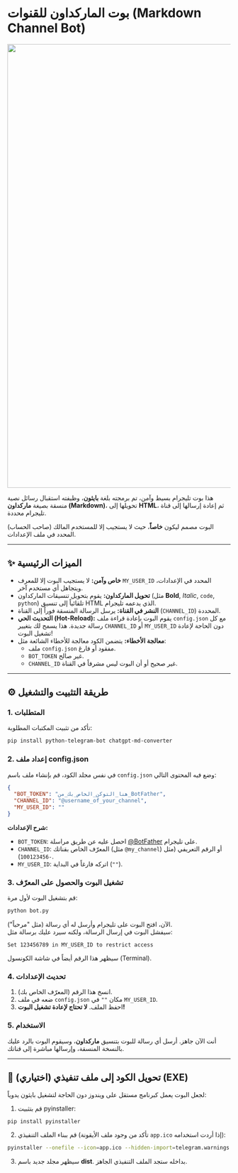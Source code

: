 # بوت الماركداون للقنوات (Markdown Channel Bot)

<a href="#" target="_blank" rel="noreferrer">
  <img align="center" width="1000" src="https://github.com/crrrowz/crrrowz/blob/main/images/gifs/snake.svg" />
</a>

هذا بوت تليجرام بسيط وآمن، تم برمجته بلغة **بايثون**، وظيفته استقبال رسائل نصية منسقة بصيغة **ماركداون (Markdown)**، تحويلها إلى **HTML**، ثم إعادة إرسالها إلى قناة تليجرام محددة.

البوت مصمم ليكون **خاصاً**، حيث لا يستجيب إلا للمستخدم المالك (صاحب الحساب) المحدد في ملف الإعدادات.

---

## ✨ الميزات الرئيسية

- **خاص وآمن:** لا يستجيب البوت إلا للمعرف `MY_USER_ID` المحدد في الإعدادات، ويتجاهل أي مستخدم آخر.  
- **تحويل الماركداون:** يقوم بتحويل تنسيقات الماركداون (مثل **Bold**, *Italic*, `code`, ```python```) تلقائياً إلى تنسيق HTML الذي يدعمه تليجرام.  
- **النشر في القناة:** يرسل الرسالة المنسقة فوراً إلى القناة (`CHANNEL_ID`) المحددة.  
- **التحديث الحي (Hot-Reload):** يقوم البوت بإعادة قراءة ملف `config.json` مع كل رسالة جديدة. هذا يسمح لك بتغيير `CHANNEL_ID` أو `MY_USER_ID` دون الحاجة لإعادة تشغيل البوت!  
- **معالجة الأخطاء:** يتضمن الكود معالجة للأخطاء الشائعة مثل:
  - ملف `config.json` مفقود أو فارغ.  
  - `BOT_TOKEN` غير صالح.  
  - `CHANNEL_ID` غير صحيح أو أن البوت ليس مشرفاً في القناة.  

---

## ⚙️ طريقة التثبيت والتشغيل

### 1. المتطلبات

تأكد من تثبيت المكتبات المطلوبة:

```bash
pip install python-telegram-bot chatgpt-md-converter
```

### 2. إعداد ملف config.json

في نفس مجلد الكود، قم بإنشاء ملف باسم `config.json` وضع فيه المحتوى التالي:

```json
{
  "BOT_TOKEN": "هنا_التوكن_الخاص_بك_من_BotFather",
  "CHANNEL_ID": "@username_of_your_channel",
  "MY_USER_ID": ""
}
```

**شرح الإعدادات:**  
- `BOT_TOKEN`: احصل عليه عن طريق مراسلة [@BotFather](https://t.me/BotFather) على تليجرام.  
- `CHANNEL_ID`: المعرّف الخاص بقناتك (مثل `@my_channel`) أو الرقم التعريفي (مثل `-100123456`).  
- `MY_USER_ID`: اتركه فارغاً في البداية (`""`).  

### 3. تشغيل البوت والحصول على المعرّف

قم بتشغيل البوت لأول مرة:

```bash
python bot.py
```

الآن، افتح البوت على تليجرام وأرسل له أي رسالة (مثل "مرحباً").  
سيفشل البوت في إرسال الرسالة، ولكنه سيرد عليك برسالة مثل:

```
Set 123456789 in MY_USER_ID to restrict access
```

سيظهر هذا الرقم أيضاً في شاشة الكونسول (Terminal).

### 4. تحديث الإعدادات

1. انسخ هذا الرقم (المعرّف الخاص بك).  
2. ضعه في ملف `config.json` مكان `""` في `MY_USER_ID`.  
3. احفظ الملف. **لا تحتاج لإعادة تشغيل البوت!**  

### 5. الاستخدام

أنت الآن جاهز. أرسل أي رسالة للبوت بتنسيق **ماركداون**، وسيقوم البوت بالرد عليك بالنسخة المنسقة، وإرسالها مباشرة إلى قناتك.

---

## 🧩 (اختياري) تحويل الكود إلى ملف تنفيذي (EXE)

لجعل البوت يعمل كبرنامج مستقل على ويندوز دون الحاجة لتشغيل بايثون يدوياً:

1. قم بتثبيت pyinstaller:

```bash
pip install pyinstaller
```

2. قم ببناء الملف التنفيذي (تأكد من وجود ملف الأيقونة `app.ico` إذا أردت استخدامه):

```bash
pyinstaller --onefile --icon=app.ico --hidden-import=telegram.warnings bot.py
```

3. سيظهر مجلد جديد باسم **dist**. بداخله ستجد الملف التنفيذي الجاهز.
